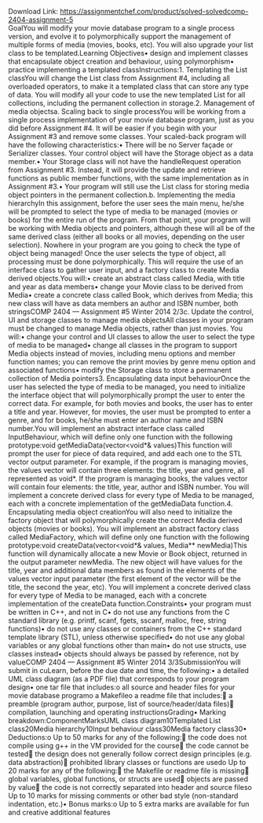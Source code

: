 Download Link: https://assignmentchef.com/product/solved-solvedcomp-2404-assignment-5
<br>
GoalYou will modify your movie database program to a single process version, and evolve it to polymorphically support the management of multiple forms of media (movies, books, etc). You will also upgrade your list class to be templated.Learning Objectives• design and implement classes that encapsulate object creation and behaviour, using polymorphism• practice implementing a templated classInstructions:1. Templating the List classYou will change the List class from Assignment #4, including all overloaded operators, to make it a templated class that can store any type of data. You will modify all your code to use the new templated List for all collections, including the permanent collection in storage.2. Management of media objectsa. Scaling back to single processYou will be working from a single process implementation of your movie database program, just as you did before Assignment #4. It will be easier if you begin with your Assignment #3 and remove some classes. Your scaled-back program will have the following characteristics:• There will be no Server façade or Serializer classes. Your control object will have the Storage object as a data member.• Your Storage class will not have the handleRequest operation from Assignment #3. Instead, it will provide the update and retrieve functions as public member functions, with the same implementation as in Assignment #3.• Your program will still use the List class for storing media object pointers in the permanent collection.b. Implementing the media hierarchyIn this assignment, before the user sees the main menu, he/she will be prompted to select the type of media to be managed (movies or books) for the entire run of the program. From that point, your program will be working with Media objects and pointers, although these will all be of the same derived class (either all books or all movies, depending on the user selection). Nowhere in your program are you going to check the type of object being managed! Once the user selects the type of object, all processing must be done polymorphically. This will require the use of an interface class to gather user input, and a factory class to create Media derived objects.You will:• create an abstract class called Media, with title and year as data members• change your Movie class to be derived from Media• create a concrete class called Book, which derives from Media; this new class will have as data members an author and ISBN number, both stringsCOMP 2404 — Assignment #5 Winter 2014 2/3c. Update the control, UI and storage classes to manage media objectsAll classes in your program must be changed to manage Media objects, rather than just movies. You will:• change your control and UI classes to allow the user to select the type of media to be managed• change all classes in the program to support Media objects instead of movies, including menu options and member function names; you can remove the print movies by genre menu option and associated functions• modify the Storage class to store a permanent collection of Media pointers3. Encapsulating data input behaviourOnce the user has selected the type of media to be managed, you need to initialize the interface object that will polymorphically prompt the user to enter the correct data. For example, for both movies and books, the user has to enter a title and year. However, for movies, the user must be prompted to enter a genre, and for books, he/she must enter an author name and ISBN number.You will implement an abstract interface class called InputBehaviour, which will define only one function with the following prototype:void getMediaData(vector&lt;void*&amp; values)This function will prompt the user for piece of data required, and add each one to the STL vector output parameter. For example, if the program is managing movies, the values vector will contain three elements: the title, year and genre, all represented as void*. If the program is managing books, the values vector will contain four elements: the title, year, author and ISBN number. You will implement a concrete derived class for every type of Media to be managed, each with a concrete implementation of the getMediaData function.4. Encapsulating media object creationYou will also need to initialize the factory object that will polymorphically create the correct Media derived objects (movies or books). You will implement an abstract factory class called MediaFactory, which will define only one function with the following prototype:void createData(vector&lt;void*&amp; values, Media** newMedia)This function will dynamically allocate a new Movie or Book object, returned in the output parameter newMedia. The new object will have values for the title, year and additional data members as found in the elements of the values vector input parameter (the first element of the vector will be the title, the second the year, etc). You will implement a concrete derived class for every type of Media to be managed, each with a concrete implementation of the createData function.Constraints• your program must be written in C++, and not in C• do not use any functions from the C standard library (e.g. printf, scanf, fgets, sscanf, malloc, free, string functions)• do not use any classes or containers from the C++ standard template library (STL), unless otherwise specified• do not use any global variables or any global functions other than main• do not use structs, use classes instead• objects should always be passed by reference, not by valueCOMP 2404 — Assignment #5 Winter 2014 3/3SubmissionYou will submit in cuLearn, before the due date and time, the following:• a detailed UML class diagram (as a PDF file) that corresponds to your program design• one tar file that includes:ο all source and header files for your movie database programο a Makefileο a readme file that includes: a preamble (program author, purpose, list of source/header/data files) compilation, launching and operating instructionsGrading• Marking breakdown:ComponentMarksUML class diagram10Templated List class20Media hierarchy10Input behaviour class30Media factory class30• Deductions:ο Up to 50 marks for any of the following: the code does not compile using g++ in the VM provided for the course the code cannot be tested the design does not generally follow correct design principles (e.g. data abstraction) prohibited library classes or functions are usedο Up to 20 marks for any of the following: the Makefile or readme file is missing global variables, global functions, or structs are used objects are passed by value the code is not correctly separated into header and source filesο Up to 10 marks for missing comments or other bad style (non-standard indentation, etc.)• Bonus marks:ο Up to 5 extra marks are available for fun and creative additional features